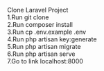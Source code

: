 Clone Laravel Project
<br>1.Run git clone <my-cool-project>
<br>2.Run composer install
<br>3.Run cp .env.example .env
<br>4.Run php artisan key:generate
<br>5.Run php artisan migrate
<br>6.Run php artisan serve
<br>7.Go to link localhost:8000
